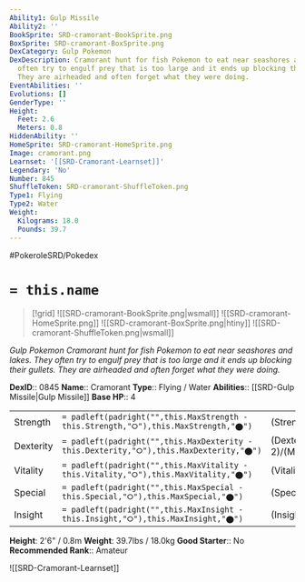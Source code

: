 ```yaml
---
Ability1: Gulp Missile
Ability2: ''
BookSprite: SRD-cramorant-BookSprite.png
BoxSprite: SRD-cramorant-BoxSprite.png
DexCategory: Gulp Pokemon
DexDescription: Cramorant hunt for fish Pokemon to eat near seashores and lakes. They
  often try to engulf prey that is too large and it ends up blocking their gullets.
  They are airheaded and often forget what they were doing.
EventAbilities: ''
Evolutions: []
GenderType: ''
Height:
  Feet: 2.6
  Meters: 0.8
HiddenAbility: ''
HomeSprite: SRD-cramorant-HomeSprite.png
Image: cramorant.png
Learnset: '[[SRD-Cramorant-Learnset]]'
Legendary: 'No'
Number: 845
ShuffleToken: SRD-cramorant-ShuffleToken.png
Type1: Flying
Type2: Water
Weight:
  Kilograms: 18.0
  Pounds: 39.7
---
```


#PokeroleSRD/Pokedex

# `= this.name`

> [!grid]
> ![[SRD-cramorant-BookSprite.png|wsmall]]
> ![[SRD-cramorant-HomeSprite.png]]
> ![[SRD-cramorant-BoxSprite.png|htiny]]
> ![[SRD-cramorant-ShuffleToken.png|wsmall]]


*Gulp Pokemon*
*Cramorant hunt for fish Pokemon to eat near seashores and lakes. They often try to engulf prey that is too large and it ends up blocking their gullets. They are airheaded and often forget what they were doing.*

**DexID**:: 0845
**Name**:: Cramorant
**Type**:: Flying / Water
**Abilities**:: [[SRD-Gulp Missile|Gulp Missile]]
**Base HP**:: 4

|           |                                                                                        |                                          |
| --------- | -------------------------------------------------------------------------------------- | ---------------------------------------- |
| Strength  | `= padleft(padright("",this.MaxStrength - this.Strength,"⭘"),this.MaxStrength,"⬤")`    | (Strength::2)/(MaxStrength::5)   |
| Dexterity | `= padleft(padright("",this.MaxDexterity - this.Dexterity,"⭘"),this.MaxDexterity,"⬤")` | (Dexterity:: 2)/(MaxDexterity::5) |
| Vitality  | `= padleft(padright("",this.MaxVitality - this.Vitality,"⭘"),this.MaxVitality,"⬤")`    | (Vitality::2)/(MaxVitality::4)   |
| Special   | `= padleft(padright("",this.MaxSpecial - this.Special,"⭘"),this.MaxSpecial,"⬤")`       | (Special::2)/(MaxSpecial::5)     |
| Insight   | `= padleft(padright("",this.MaxInsight - this.Insight,"⭘"),this.MaxInsight,"⬤")`       | (Insight::3)/(MaxInsight::6)     |

**Height**: 2'6" / 0.8m
**Weight**: 39.7lbs / 18.0kg
**Good Starter**:: No
**Recommended Rank**:: Amateur

![[SRD-Cramorant-Learnset]]